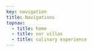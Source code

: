 ```yaml
---
key: navigation
title: Navigations
topnav:
  - title: home
  - title: our villas
  - title: culinary experience
---
```


